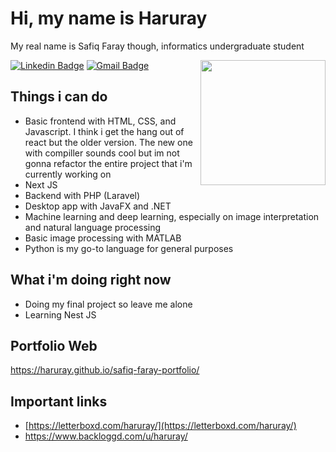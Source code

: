 # Hi, my name is Haruray
My real name is Safiq Faray though, informatics undergraduate student

<img align='right' src='https://cdn.discordapp.com/attachments/1141966002129748021/1157642075811090503/literally_me.gif?ex=651959b2&is=65180832&hm=da0e940640bcbfef51d4c9204eab601e5298e8c5062cc2f13047e8655debf371&' width='200"'>

[![Linkedin Badge](https://img.shields.io/badge/-safiqfaray-blue?style=flat-square&logo=Linkedin&logoColor=white&link=https://www.linkedin.com/in/safiq-faray/)](https://www.linkedin.com/in/safiq-faray/) 
[![Gmail Badge](https://img.shields.io/badge/-syafiqfaray3@gmail.com-c14438?style=flat-square&logo=Gmail&logoColor=white&link=mailto:syafiqfaray3@gmail.com)](mailto:syafiqfaray3@gmail.com)

## Things i can do
- Basic frontend with HTML, CSS, and Javascript. I think i get the hang out of react but the older version. The new one with compiller sounds cool but im not gonna refactor the entire project that i'm currently working on
- Next JS
- Backend with PHP (Laravel)
- Desktop app with JavaFX and .NET
- Machine learning and deep learning, especially on image interpretation and natural language processing
- Basic image processing with MATLAB
- Python is my go-to language for general purposes
## What i'm doing right now
- Doing my final project so leave me alone
- Learning Nest JS

## Portfolio Web
https://haruray.github.io/safiq-faray-portfolio/

## Important links
- [https://letterboxd.com/haruray/](https://letterboxd.com/haruray/)
- https://www.backloggd.com/u/haruray/

